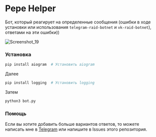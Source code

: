 #  Pepe Helper
Бот, который реагирует на определенные сообщения (ошибки в ходе установки или использования ```telegram-raid-botnet``` и ```vk-raid-botnet```), ответами на эти ошибки))

![Screenshot_19](https://user-images.githubusercontent.com/85753549/187434714-0e310d03-36ea-4ce6-bc21-90aac19f2847.png)


### Установка

```bash
pip install aiogram  # Установить aiogram
```

Далее

```bash
pip install logging  # Установить logging
```

Затем

```bash
python3 bot.py
```

### Помощь
Если вы хотите добавить больше вариантов ответов, то можете написать мне в [Telegram](https://t.me/qqCommit) или напишите в Issues этого репозитория.


